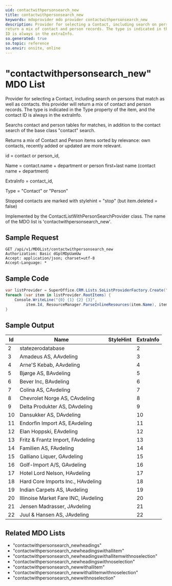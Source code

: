 ```yaml
---
uid: contactwithpersonsearch_new
title: contactwithpersonsearch_new
keywords: mdoprovider mdo provider contactwithpersonsearch_new
description: Provider for selecting a Contact, including search on persons that match as well as contacts. this provider will
return a mix of contact and person records. The type is indicated in the Type property of the item, and the contact
ID is always in the extraInfo.
so.generated: true
so.topic: reference
so.envir: onsite, online
---
```


# "contactwithpersonsearch_new" MDO List
Provider for selecting a Contact, including search on persons that match as well as contacts. this provider will
return a mix of contact and person records. The type is indicated in the Type property of the item, and the contact
ID is always in the extraInfo.

Searchs contact and person tables for matches, in addition to the contact
search of the base class "contact" search.

Returns a mix of Contact and Person items sorted by relevance: own contacts, recently added or updated
are more relevant.

id = contact or person_id,

Name = contact.name + department or person first+last name (contact name + department)

ExtraInfo = contact_id,

Type = "Contact" or "Person"

Stopped contacts are marked with stylehint = "stop" (but item.deleted = false)

Implemented by the <see cref="T:SuperOffice.CRM.Lists.ContactListWithPersonSearchProvider">ContactListWithPersonSearchProvider</see> class.
The name of the MDO list is 'contactwithpersonsearch_new'.

## Sample Request

```http!
GET /api/v1/MDOList/contactwithpersonsearch_new
Authorization: Basic dGplMDpUamUw
Accept: application/json; charset=utf-8
Accept-Language: *

```

## Sample Code
```cs
var listProvider = SuperOffice.CRM.Lists.SoListProviderFactory.Create("contactwithpersonsearch_new", forceFlatList: true);
foreach (var item in listProvider.RootItems) {
    Console.WriteLine("{0} {1} {2} {3}", 
         item.Id, ResourceManager.ParseInlineResources(item.Name), item.StyleHint, item.ExtraInfo);
}
```

## Sample Output

|Id   | Name  |StyleHint|ExtraInfo |
| --- | ----- | ------- | -------- |
|2|statezerodatabase||2|
|3|Amadeus AS, AAvdeling||3|
|4|Arne'S Kebab, AAvdeling||4|
|5|Bjørge AS, BAvdeling||5|
|6|Bever Inc, BAvdeling||6|
|7|Colina AS, CAvdeling||7|
|8|Chevrolet Norge AS, CAvdeling||8|
|9|Delta Produkter AS, DAvdeling||9|
|10|Dansukker AS, DAvdeling||10|
|11|Endorfin Import AS, EAvdeling||11|
|12|Elan Hoppski, EAvdeling||12|
|13|Fritz & Frantz Import, FAvdeling||13|
|14|Familien AS, FAvdeling||14|
|15|Galliano Liquer, GAvdeling||15|
|16|Golf-Import A/S, GAvdeling||16|
|17|Hotel Lord Nelson, HAvdeling||17|
|18|Hard Core Imports Inc., HAvdeling||18|
|19|Indian Carpets AS, IAvdeling||19|
|20|Illinoise Market Fare INC, IAvdeling||20|
|21|Jensen Madrasser, JAvdeling||21|
|22|Juul & Hansen AS, JAvdeling||22|


## Related MDO Lists

* "contactwithpersonsearch_newheadings"
* "contactwithpersonsearch_newheadingswithallitem"
* "contactwithpersonsearch_newheadingswithallitemwithnoselection"
* "contactwithpersonsearch_newheadingswithnoselection"
* "contactwithpersonsearch_newwithallitem"
* "contactwithpersonsearch_newwithallitemwithnoselection"
* "contactwithpersonsearch_newwithnoselection"
